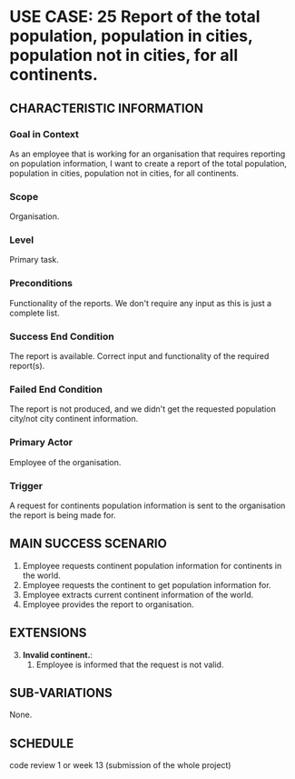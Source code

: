 # USE CASE: 25 Report of the total population, population in cities, population not in cities, for all continents.

## CHARACTERISTIC INFORMATION

### Goal in Context

As an employee that is working for an organisation that requires reporting on population information, I want to create a report of the total population, population in cities, population not in cities, for all continents.

### Scope

Organisation.

### Level

Primary task.

### Preconditions

Functionality of the reports. We don't require any input as this is just a complete list.

### Success End Condition

The report is available. Correct input and functionality of the required report(s).

### Failed End Condition

The report is not produced, and we didn't get the requested population city/not city continent information.

### Primary Actor

Employee of the organisation.

### Trigger

A request for continents population information is sent to the organisation the report is being made for.

## MAIN SUCCESS SCENARIO

1. Employee requests continent population information for continents in the world.
2. Employee requests the continent to get population information for.
3. Employee extracts current continent information of the world.
4. Employee provides the report to organisation.

## EXTENSIONS

3. **Invalid continent.**:
    1. Employee is informed that the request is not valid.

## SUB-VARIATIONS

None.

## SCHEDULE

code review 1 or week 13 (submission of the whole project)